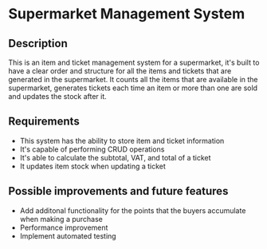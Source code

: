 # Supermarket Management System

## Description

This is an item and ticket management system for a supermarket, it's built to have a clear order and structure for all the items and tickets that are generated in the supermarket. It counts all the items that are available in the supermarket, generates tickets each time an item or more than one are sold and updates the stock after it.

## Requirements

- This system has the ability to store item and ticket information
- It's capable of performing CRUD operations
- It's able to calculate the subtotal, VAT, and total of a ticket
- It updates item stock when updating a ticket

## Possible improvements and future features

- Add additonal functionality for the points that the buyers accumulate when making a purchase
- Performance improvement
- Implement automated testing